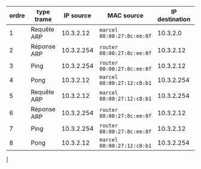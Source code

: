 
| ordre | type trame  | IP source | MAC source              | IP destination | MAC destination            |
|-------|-------------|-----------|-------------------------|----------------|----------------------------|
| 1     | Requête ARP |10.3.2.12          | `marcel` `08:00:27:8c:ee:8f` |    10.3.2.0          | `Broadcast`, `FF:FF:FF:FF:FF` |
| 2     | Réponse ARP | 10.3.2.254         |`router` `08:00:27:8c:ee:8f`                    | 10.3.2.12              | `marcel` `08:00:27:8c:ee:8f`    |
| 3     | Ping        | 10.3.2.254          | `router` `08:00:27:8c:ee:8f`                       | 10.3.2.12              | `marcel` `08:00:27:12:c8:b1`
| 4     | Pong        | 10.3.2.12              | `marcel` `08:00:27:12:c8:b1`  | 10.3.2.254          | `router` `08:00:27:8c:ee:8f`
| 5   | Requête ARP         | 10.3.2.12       | `marcel` `08:00:27:12:c8:b1`                     |   10.3.2.254             |        `router`     `08:00:27:8c:ee:8f`                ||
| 6  | Réponse ARP         | 10.3.2.254       | `router` `08:00:27:8c:ee:8f`                     |    10.3.2.12            |       `marcel` `08:00:27:12:c8:b1`                      |
| 7     | Ping        | 10.3.2.254          | `router` `08:00:27:8c:ee:8f`                       | 10.3.2.12              | `marcel` `08:00:27:12:c8:b1`
| 8     | Pong        | 10.3.2.12              | `marcel` `08:00:27:12:c8:b1`  | 10.3.2.254          | `router` `08:00:27:8c:ee:8f`
|